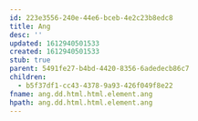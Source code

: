 ```yaml
---
id: 223e3556-240e-44e6-bceb-4e2c23b8edc8
title: Ang
desc: ''
updated: 1612940501533
created: 1612940501533
stub: true
parent: 5491fe27-b4bd-4420-8356-6adedecb86c7
children:
  - b5f37df1-cc43-4378-9a93-426f049f8e22
fname: ang.dd.html.html.element.ang
hpath: ang.dd.html.html.element.ang
---
```



